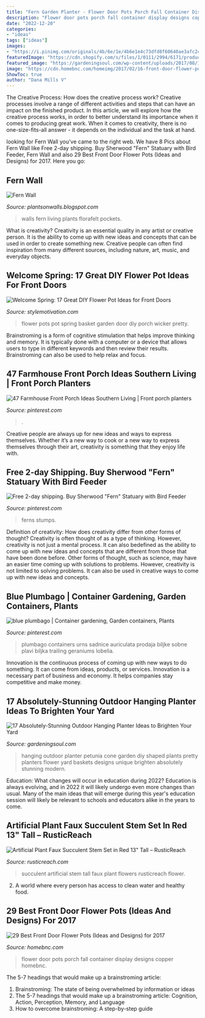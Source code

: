 ```yaml
---
title: "Fern Garden Planter - Flower Door Pots Porch Fall Container Display Designs Copper Homebnc"
description: "Flower door pots porch fall container display designs copper homebnc"
date: "2022-12-20"
categories:
- "ideas"
tags: ["ideas"]
images:
- "https://i.pinimg.com/originals/4b/6e/1e/4b6e1e4c73dfd8f60640ae3afc2ce338.jpg"
featuredImage: "https://cdn.shopify.com/s/files/1/0111/2994/6171/products/artificial-plant-faux-succulent-stem-set-in-red-13-tall-rusticreach-331027_grande.jpg?v=1562303898"
featured_image: "https://gardeningsoul.com/wp-content/uploads/2017/08/14-18.jpg"
image: "https://cdn.homebnc.com/homeimg/2017/02/16-front-door-flower-pots-ideas-homebnc.jpg"
ShowToc: true
author: "Dana Mills V"
---
```



The Creative Process: How does the creative process work?
Creative processes involve a range of different activities and steps that can have an impact on the finished product. In this article, we will explore how the creative process works, in order to better understand its importance when it comes to producing great work.
When it comes to creativity, there is no one-size-fits-all answer - it depends on the individual and the task at hand.

	

		
looking for Fern Wall you've came to the right web. We have 8 Pics about Fern Wall like Free 2-day shipping. Buy Sherwood &quot;Fern&quot; Statuary with Bird Feeder, Fern Wall and also 29 Best Front Door Flower Pots (Ideas and Designs) for 2017. Here you go:
		
    
## Fern Wall

<img loading=lazy src="http://1.bp.blogspot.com/_uJd2qZfhmL4/TPvYu9E06_I/AAAAAAAADY8/e5z91CKe8DQ/s1600/P1070883.JPG" onerror="this.onerror=null;this.src='https://tse3.mm.bing.net/th?id=OIP.qpTL2xYFz0fTomI4VGM48AHaEK&amp;pid=15.1';" alt="Fern Wall">

_Source: plantsonwalls.blogspot.com_

>walls fern living plants florafelt pockets. 

	

What is creativity?
Creativity is an essential quality in any artist or creative person. It is the ability to come up with new ideas and concepts that can be used in order to create something new. Creative people can often find inspiration from many different sources, including nature, art, music, and everyday objects.

    
## Welcome Spring: 17 Great DIY Flower Pot Ideas For Front Doors

<img loading=lazy src="https://stylemotivation.com/wp-content/uploads/2020/02/19-front-door-flower-pots-ideas-homebnc.jpg" onerror="this.onerror=null;this.src='https://tse4.mm.bing.net/th?id=OIP.67SO_USNmqDbD6S1U19YVgHaLG&amp;pid=15.1';" alt="Welcome Spring: 17 Great DIY Flower Pot Ideas for Front Doors">

_Source: stylemotivation.com_

>flower pots pot spring basket garden door diy porch wicker pretty. 

	

Brainstroming is a form of cognitive stimulation that helps improve thinking and memory. It is typically done with a computer or a device that allows users to type in different keywords and then review their results. Brainstroming can also be used to help relax and focus.

    
## 47 Farmhouse Front Porch Ideas Southern Living | Front Porch Planters

<img loading=lazy src="https://i.pinimg.com/736x/e2/01/a8/e201a8bf9ce66e8cace5c04c7482786b.jpg" onerror="this.onerror=null;this.src='https://tse2.mm.bing.net/th?id=OIP.2RxkGa_Ivmh-_7MNGYU2IQHaLH&amp;pid=15.1';" alt="47 Farmhouse Front Porch Ideas Southern Living | Front porch planters">

_Source: pinterest.com_

>. 

	

Creative people are always up for new ideas and ways to express themselves. Whether it’s a new way to cook or a new way to express themselves through their art, creativity is something that they enjoy life with.

    
## Free 2-day Shipping. Buy Sherwood &quot;Fern&quot; Statuary With Bird Feeder

<img loading=lazy src="https://i.pinimg.com/736x/3e/d1/b4/3ed1b4b1f3574f62d0fac442a82e206f--ferns-tree-stumps.jpg" onerror="this.onerror=null;this.src='https://tse3.mm.bing.net/th?id=OIP.rIKhc26x1lHXEj8TDoeDBgHaHa&amp;pid=15.1';" alt="Free 2-day shipping. Buy Sherwood &quot;Fern&quot; Statuary with Bird Feeder">

_Source: pinterest.com_

>ferns stumps. 

	

Definition of creativity: How does creativity differ from other forms of thought?
Creativity is often thought of as a type of thinking. However, creativity is not just a mental process. It can also bedefined as the ability to come up with new ideas and concepts that are different from those that have been done before. Other forms of thought, such as science, may have an easier time coming up with solutions to problems. However, creativity is not limited to solving problems. It can also be used in creative ways to come up with new ideas and concepts.

    
## Blue Plumbago | Container Gardening, Garden Containers, Plants

<img loading=lazy src="https://i.pinimg.com/originals/4b/6e/1e/4b6e1e4c73dfd8f60640ae3afc2ce338.jpg" onerror="this.onerror=null;this.src='https://tse1.mm.bing.net/th?id=OIP.CnraGAYFLTVVarn-FlpU6gAAAA&amp;pid=15.1';" alt="blue plumbago | Container gardening, Garden containers, Plants">

_Source: pinterest.com_

>plumbago containers urns sadnice auriculata prodaja biljke sobne plavi biljka trailing geraniums lobelia. 

	

Innovation is the continuous process of coming up with new ways to do something. It can come from ideas, products, or services. Innovation is a necessary part of business and economy. It helps companies stay competitive and make money.

    
## 17 Absolutely-Stunning Outdoor Hanging Planter Ideas To Brighten Your Yard

<img loading=lazy src="https://gardeningsoul.com/wp-content/uploads/2017/08/14-18.jpg" onerror="this.onerror=null;this.src='https://tse2.mm.bing.net/th?id=OIP.YqSSsiao59rTNDMr_vVkwwHaLK&amp;pid=15.1';" alt="17 Absolutely-Stunning Outdoor Hanging Planter Ideas to Brighten Your Yard">

_Source: gardeningsoul.com_

>hanging outdoor planter petunia cone garden diy shaped plants pretty planters flower yard baskets designs unique brighten absolutely stunning modern. 

	

Education: What changes will occur in education during 2022?
Education is always evolving, and in 2022 it will likely undergo even more changes than usual. Many of the main ideas that will emerge during this year's education session will likely be relevant to schools and educators alike in the years to come.

    
## Artificial Plant Faux Succulent Stem Set In Red 13&quot; Tall – RusticReach

<img loading=lazy src="https://cdn.shopify.com/s/files/1/0111/2994/6171/products/artificial-plant-faux-succulent-stem-set-in-red-13-tall-rusticreach-331027_grande.jpg?v=1562303898" onerror="this.onerror=null;this.src='https://tse3.mm.bing.net/th?id=OIP.zd0MZcRZ94sLeJYrbWTxrQHaHa&amp;pid=15.1';" alt="Artificial Plant Faux Succulent Stem Set in Red 13&quot; Tall – RusticReach">

_Source: rusticreach.com_

>succulent artificial stem tall faux plant flowers rusticreach flower. 

	

2. A world where every person has access to clean water and healthy food. 

    
## 29 Best Front Door Flower Pots (Ideas And Designs) For 2017

<img loading=lazy src="https://cdn.homebnc.com/homeimg/2017/02/16-front-door-flower-pots-ideas-homebnc.jpg" onerror="this.onerror=null;this.src='https://tse1.mm.bing.net/th?id=OIP.FrHig04SuR3BRPJFsG4xVQHaLH&amp;pid=15.1';" alt="29 Best Front Door Flower Pots (Ideas and Designs) for 2017">

_Source: homebnc.com_

>flower door pots porch fall container display designs copper homebnc. 

	

The 5-7 headings that would make up a brainstroming article:
1. Brainstroming: The state of being overwhelmed by information or ideas
2. The 5-7 headings that would make up a brainstroming article: Cognition, Action, Perception, Memory, and Language
3. How to overcome brainstroming: A step-by-step guide

